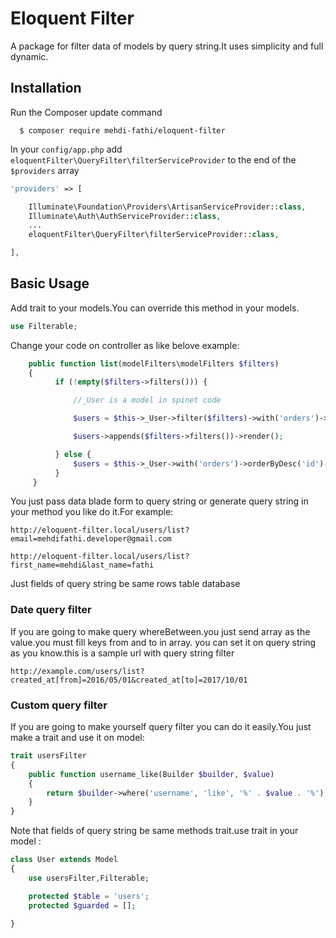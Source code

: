 # Eloquent Filter
A package for filter data of models by query string.It uses simplicity and full dynamic.

## Installation

Run the Composer update command

      $ composer require mehdi-fathi/eloquent-filter

In your `config/app.php` add `eloquentFilter\QueryFilter\filterServiceProvider` to the end of the `$providers` array

```php
'providers' => [

    Illuminate\Foundation\Providers\ArtisanServiceProvider::class,
    Illuminate\Auth\AuthServiceProvider::class,
    ...
    eloquentFilter\QueryFilter\filterServiceProvider::class,

],
```
## Basic Usage

Add trait to your models.You can override this method in your models.

```php
use Filterable;
```
Change your code on controller as like belove example:

```php
    public function list(modelFilters\modelFilters $filters)
    {
          if (!empty($filters->filters())) {

              //_User is a model in spinet code

              $users = $this->_User->filter($filters)->with('orders')->orderByDesc('id')->paginate(10);

              $users->appends($filters->filters())->render();

          } else {
              $users = $this->_User->with('orders')->orderByDesc('id')->paginate(10);
          }
     }
```

You just pass data blade form to query string or generate query string in your method you like do it.For example:

```
http://eloquent-filter.local/users/list?email=mehdifathi.developer@gmail.com
```
```
http://eloquent-filter.local/users/list?first_name=mehdi&last_name=fathi
```

Just fields of query string be same rows table database

### Date query filter

If you are going to make query whereBetween.you just send array as the value.you must fill keys from and to in array.
you can set it on query string as you know.this is a sample url with query string filter

```
http://example.com/users/list?created_at[from]=2016/05/01&created_at[to]=2017/10/01
```
### Custom query filter
If you are going to make yourself query filter you can do it easily.You just make a trait and use it on model:

```php
trait usersFilter
{
    public function username_like(Builder $builder, $value)
    {
        return $builder->where('username', 'like', '%' . $value . '%');
    }
}
```
Note that fields of query string be same methods trait.use trait in your model :

```php
class User extends Model
{
    use usersFilter,Filterable;

    protected $table = 'users';
    protected $guarded = [];
    
}
```
